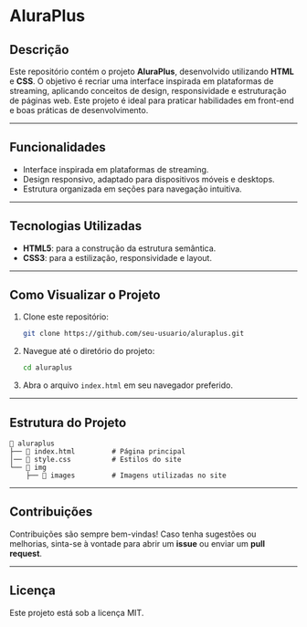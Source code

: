 # AluraPlus

## Descrição
Este repositório contém o projeto **AluraPlus**, desenvolvido utilizando **HTML** e **CSS**. O objetivo é recriar uma interface inspirada em plataformas de streaming, aplicando conceitos de design, responsividade e estruturação de páginas web. Este projeto é ideal para praticar habilidades em front-end e boas práticas de desenvolvimento.

---

## Funcionalidades
- Interface inspirada em plataformas de streaming.
- Design responsivo, adaptado para dispositivos móveis e desktops.
- Estrutura organizada em seções para navegação intuitiva.

---

## Tecnologias Utilizadas
- **HTML5**: para a construção da estrutura semântica.
- **CSS3**: para a estilização, responsividade e layout.

---

## Como Visualizar o Projeto
1. Clone este repositório:
   ```bash
   git clone https://github.com/seu-usuario/aluraplus.git
   ```
2. Navegue até o diretório do projeto:
   ```bash
   cd aluraplus
   ```
3. Abra o arquivo `index.html` em seu navegador preferido.

---

## Estrutura do Projeto
```
📂 aluraplus
├── 📄 index.html         # Página principal
│── 📄 style.css          # Estilos do site
└── 📂 img
    ├── 📂 images         # Imagens utilizadas no site

```

---

## Contribuições
Contribuições são sempre bem-vindas! Caso tenha sugestões ou melhorias, sinta-se à vontade para abrir um **issue** ou enviar um **pull request**.

---

## Licença
Este projeto está sob a licença MIT.
